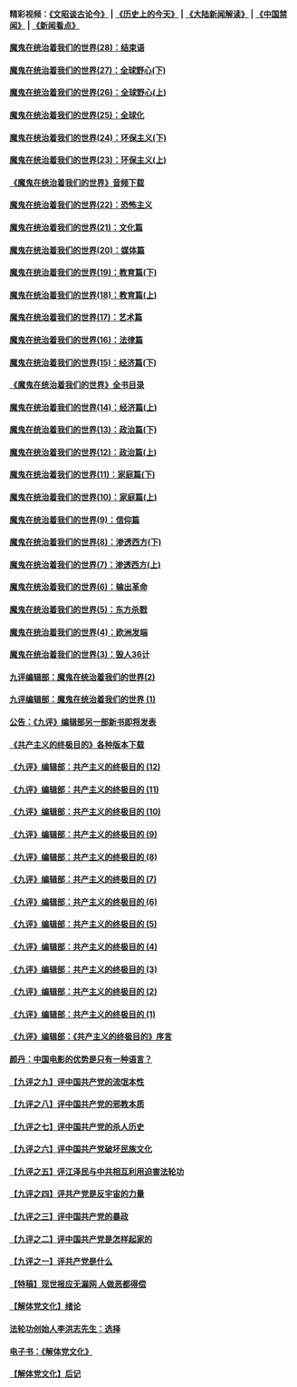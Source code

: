 #### 精彩视频：[《文昭谈古论今》](http://45.76.195.252/wenzhao) | [《历史上的今天》](http://45.76.195.252/today-in-history) | [《大陆新闻解读》](http://45.76.195.252/ntdtv-comedy) | [《中国禁闻》](http://45.76.195.252/ntdtv-news) | [《新闻看点》](http://45.76.195.252/news-insight) 

 #### [魔鬼在统治着我们的世界(28)：结束语](../pages/nsc422/n10936246.md?t=02130616) 

#### [魔鬼在统治着我们的世界(27)：全球野心(下)](../pages/nsc422/n10928319.md?t=02130616) 

#### [魔鬼在统治着我们的世界(26)：全球野心(上)](../pages/nsc422/n10900318.md?t=02130616) 

#### [魔鬼在统治着我们的世界(25)：全球化](../pages/nsc422/n10788205.md?t=02130616) 

#### [魔鬼在统治着我们的世界(24)：环保主义(下)](../pages/nsc422/n10695307.md?t=02130616) 

#### [魔鬼在统治着我们的世界(23)：环保主义(上)](../pages/nsc422/n10688613.md?t=02130616) 

#### [《魔鬼在统治着我们的世界》音频下载](../pages/nsc422/n10635553.md?t=02130616) 

#### [魔鬼在统治着我们的世界(22)：恐怖主义](../pages/nsc422/n10614727.md?t=02130616) 

#### [魔鬼在统治着我们的世界(21)：文化篇](../pages/nsc422/n10597706.md?t=02130616) 

#### [魔鬼在统治着我们的世界(20)：媒体篇](../pages/nsc422/n10586579.md?t=02130616) 

#### [魔鬼在统治着我们的世界(19)：教育篇(下)](../pages/nsc422/n10564808.md?t=02130616) 

#### [魔鬼在统治着我们的世界(18)：教育篇(上)](../pages/nsc422/n10526970.md?t=02130616) 

#### [魔鬼在统治着我们的世界(17)：艺术篇](../pages/nsc422/n10499093.md?t=02130616) 

#### [魔鬼在统治着我们的世界(16)：法律篇](../pages/nsc422/n10485969.md?t=02130616) 

#### [魔鬼在统治着我们的世界(15)：经济篇(下)](../pages/nsc422/n10469975.md?t=02130616) 

#### [《魔鬼在统治着我们的世界》全书目录](../pages/nsc422/n10464261.md?t=02130616) 

#### [魔鬼在统治着我们的世界(14)：经济篇(上)](../pages/nsc422/n10457370.md?t=02130616) 

#### [魔鬼在统治着我们的世界(13)：政治篇(下)](../pages/nsc422/n10448270.md?t=02130616) 

#### [魔鬼在统治着我们的世界(12)：政治篇(上)](../pages/nsc422/n10444576.md?t=02130616) 

#### [魔鬼在统治着我们的世界(11)：家庭篇(下)](../pages/nsc422/n10440961.md?t=02130616) 

#### [魔鬼在统治着我们的世界(10)：家庭篇(上)](../pages/nsc422/n10435448.md?t=02130616) 

#### [魔鬼在统治着我们的世界(9)：信仰篇](../pages/nsc422/n10432159.md?t=02130616) 

#### [魔鬼在统治着我们的世界(8)：渗透西方(下)](../pages/nsc422/n10429603.md?t=02130616) 

#### [魔鬼在统治着我们的世界(7)：渗透西方(上)](../pages/nsc422/n10426013.md?t=02130616) 

#### [魔鬼在统治着我们的世界(6)：输出革命](../pages/nsc422/n10421536.md?t=02130616) 

#### [魔鬼在统治着我们的世界(5)：东方杀戮](../pages/nsc422/n10417707.md?t=02130616) 

#### [魔鬼在统治着我们的世界(4)：欧洲发端](../pages/nsc422/n10414890.md?t=02130616) 

#### [魔鬼在统治着我们的世界(3)：毁人36计](../pages/nsc422/n10411583.md?t=02130616) 

#### [九评编辑部：魔鬼在统治着我们的世界(2)](../pages/nsc422/n10410036.md?t=02130616) 

#### [九评编辑部：魔鬼在统治着我们的世界 (1)](../pages/nsc422/n10406825.md?t=02130616) 

#### [公告：《九评》编辑部另一部新书即将发表](../pages/nsc422/n10405104.md?t=02130616) 

#### [《共产主义的终极目的》各种版本下载](../pages/nsc422/n10022138.md?t=02130616) 

#### [《九评》编辑部：共产主义的终极目的 (12)](../pages/nsc422/n9933272.md?t=02130616) 

#### [《九评》编辑部：共产主义的终极目的 (11)](../pages/nsc422/n9924973.md?t=02130616) 

#### [《九评》编辑部：共产主义的终极目的 (10)](../pages/nsc422/n9920883.md?t=02130616) 

#### [《九评》编辑部：共产主义的终极目的 (9)](../pages/nsc422/n9916363.md?t=02130616) 

#### [《九评》编辑部：共产主义的终极目的 (8)](../pages/nsc422/n9912488.md?t=02130616) 

#### [《九评》编辑部：共产主义的终极目的 (7)](../pages/nsc422/n9901176.md?t=02130616) 

#### [《九评》编辑部：共产主义的终极目的 (6)](../pages/nsc422/n9899359.md?t=02130616) 

#### [《九评》编辑部：共产主义的终极目的 (5)](../pages/nsc422/n9893174.md?t=02130616) 

#### [《九评》编辑部：共产主义的终极目的 (4)](../pages/nsc422/n9891246.md?t=02130616) 

#### [《九评》编辑部：共产主义的终极目的 (3)](../pages/nsc422/n9879879.md?t=02130616) 

#### [《九评》编辑部：共产主义的终极目的 (2)](../pages/nsc422/n9876205.md?t=02130616) 

#### [《九评》编辑部：共产主义的终极目的 (1)](../pages/nsc422/n9865857.md?t=02130616) 

#### [《九评》编辑部：《共产主义的终极目的》序言](../pages/nsc422/n9862666.md?t=02130616) 

#### [颜丹：中国电影的优势是只有一种语言？](../pages/nsc422/n9583062.md?t=02130616) 

#### [【九评之九】评中国共产党的流氓本性](../pages/nsc422/n737542.md?t=02130616) 

#### [【九评之八】评中国共产党的邪教本质](../pages/nsc422/n735942.md?t=02130616) 

#### [【九评之七】评中国共产党的杀人历史](../pages/nsc422/n733806.md?t=02130616) 

#### [【九评之六】评中国共产党破坏民族文化](../pages/nsc422/n731667.md?t=02130616) 

#### [【九评之五】评江泽民与中共相互利用迫害法轮功](../pages/nsc422/n730058.md?t=02130616) 

#### [【九评之四】评共产党是反宇宙的力量](../pages/nsc422/n727814.md?t=02130616) 

#### [【九评之三】评中国共产党的暴政](../pages/nsc422/n725597.md?t=02130616) 

#### [【九评之二】评中国共产党是怎样起家的](../pages/nsc422/n723946.md?t=02130616) 

#### [【九评之一】评共产党是什么](../pages/nsc422/n722529.md?t=02130616) 

#### [【特稿】现世报应无漏网 人做恶都得偿](../pages/nsc422/n4215167.md?t=02130616) 

#### [【解体党文化】绪论](../pages/nsc422/n1449356.md?t=02130616) 

#### [法轮功创始人李洪志先生：选择](../pages/nsc422/n3580738.md?t=02130616) 

#### [电子书：《解体党文化》](../pages/nsc422/n1573484.md?t=02130616) 

#### [【解体党文化】后记](../pages/nsc422/n1531999.md?t=02130616) 

